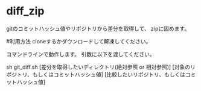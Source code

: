# diff_zip
gitのコミットハッシュ値やリポジトリから差分を取得して、
zipに固めます。

#利用方法
cloneするかダウンロードして解凍してください。

コマンドラインで動作します。
引数に以下を渡してください。

sh git_diff.sh [差分を取得したいディレクトリ(絶対参照 or 相対参照)] [対象のリポジトリ、もしくはコミットハッシュ値] [比較したいリポジトリ、もしくはコミットハッシュ値]
